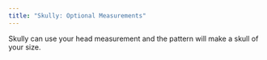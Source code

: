```yaml
---
title: "Skully: Optional Measurements"
---
```


<Note>
Skully can use your head measurement and the pattern will make a skull of your size.
</Note>
